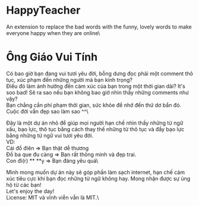 # HappyTeacher
An extension to replace the bad words with the funny, lovely words to make everyone happy when they are online\

# Ông Giáo Vui Tính
Có bao giờ bạn đang vui tươi yêu đời, bỗng dưng đọc phải một comment thô tục, xúc phạm đến những người mà bạn kính trọng?\
Điều đó làm ảnh hưởng đến càm xúc của bạn trong một thời gian dài? It's soo bad! Sẽ ra sao nếu bạn không bao giờ nhìn thấy những comments như vậy? \
Bạn chẳng cần phí phạm thời gian, sức khỏe để nhớ đến thứ dơ bẩn đó. Cuộc đời vẫn đẹp sao làm sao ^^\

Đây là một dự án nhỏ để giúp mọi người hạn chế nhìn thấy những từ ngữ xấu, bạo lực, thô tục bằng cách thay thế những từ thô tục và đầy bạo lực bằng những từ ngữ vui tươi yêu đời.\
VD:\
Cái đồ điên => Bạn thật dễ thương\
Đồ ba que đu càng => Bạn rất thông minh và đẹp trai.\
Con đi(r) ** **y => Bạn đáng yêu quá\

Mình mong muốn dự án này sẽ góp phần làm sạch internet, hạn chế cảm xúc tiêu cực khi bạn đọc những từ ngữ không hay. Mong nhận được sự ủng hộ từ các bạn!\
Let's enjoy the day!\
License: MIT và vĩnh viễn vẫn là MIT.\
